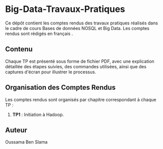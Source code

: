 # Big-Data-Travaux-Pratiques
Ce dépôt contient les comptes rendus des travaux pratiques réalisés dans le cadre de cours Bases de données NOSQL et Big Data. Les comptes rendus sont rédigés en français .

## Contenu

Chaque TP est présenté sous forme de fichier PDF, avec une explication détaillée des étapes suivies, des commandes utilisées, ainsi que des captures d'écran pour illustrer le processus.

## Organisation des Comptes Rendus

Les comptes rendus sont organisés par chapitre correspondant à chaque TP :

1. **TP1** : Initiation à Hadoop.


## Auteur

Oussama Ben Slama
